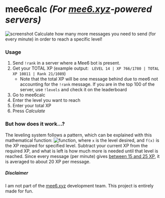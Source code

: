 # mee6calc _(For [mee6.xyz](https://mee6.xyz)-powered servers)_
![screenshot](http://i.imgur.com/nHu5NZF.png)
Calculate how many more messages you need to send (for every minute) in order to reach a specific level!

### Usage
1. Send `!rank` in a server where a Mee6 bot is present.
1. Get your TOTAL XP (example output: ` LEVEL 14 | XP 766/1780 | TOTAL XP 10811 | Rank 21/1089`)
    - Note that the total XP will be one message behind due to mee6 not accounting for the `!rank` message.  If you are in the top 100 of the server, use `!levels` and check it on the leaderboard
1. Go to mee6calc
1. Enter the level you want to reach
1. Enter your total XP
1. Press _Calculate_

### But how does it work...?
The leveling system follows a pattern, which can be explained with this mathematical function: ![function](https://latex.codecogs.com/gif.latex?f(x)%20%3D%20\frac{5}{6}x(2x^2%20&plus;%2027x%20&plus;%2091)), where `x` is the level desired, and `f(x)` is the XP required for specified level. Subtract your current XP from the required XP, and what is left is how much more is needed until that level is reached. Since every message (per minute) gives [between 15 and 25 XP](https://github.com/cookkkie/mee6/blob/5da379573c06eddec8ffad455c5b10681da429c3/chat-bot/plugins/levels.py#L173), it is averaged to about 20 XP per message.

##### Disclaimer
I am not part of the [mee6.xyz](https://mee6.xyz) development team. This project is entirely made for fun.

